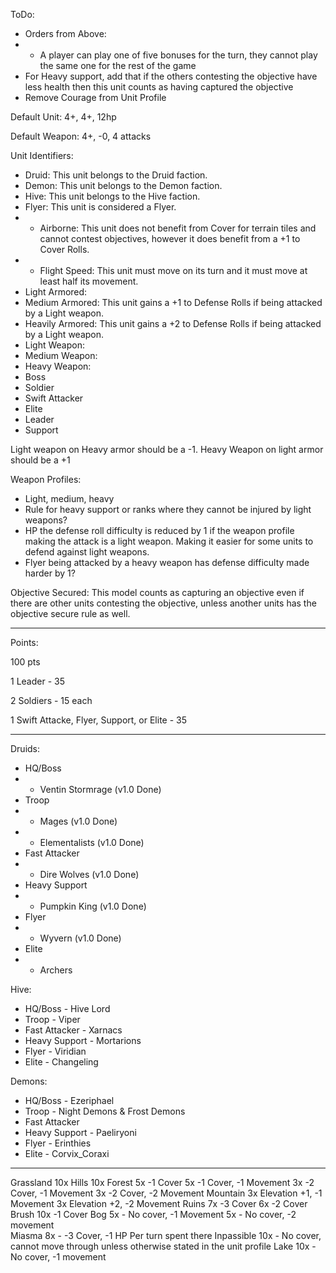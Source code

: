 ToDo:
- Orders from Above:
- - A player can play one of five bonuses for the turn, they cannot play the same one for the rest of the game
- For Heavy support, add that if the others contesting the objective have less health then this unit counts as having captured the objective
- Remove Courage from Unit Profile

Default Unit: 4+, 4+, 12hp

Default Weapon: 4+, -0, 4 attacks

Unit Identifiers:
- Druid: This unit belongs to the Druid faction.
- Demon: This unit belongs to the Demon faction.
- Hive: This unit belongs to the Hive faction.
- Flyer: This unit is considered a Flyer.
- - Airborne: This unit does not benefit from Cover for terrain tiles and cannot contest objectives, however it does benefit from a +1 to Cover Rolls.
- - Flight Speed: This unit must move on its turn and it must move at least half its movement.
- Light Armored:
- Medium Armored: This unit gains a +1 to Defense Rolls if being attacked by a Light weapon.
- Heavily Armored: This unit gains a +2 to Defense Rolls if being attacked by a Light weapon.
- Light Weapon:
- Medium Weapon:
- Heavy Weapon: 
- Boss
- Soldier
- Swift Attacker
- Elite
- Leader
- Support




Light weapon on Heavy armor should be a -1. Heavy Weapon on light armor should be a +1

Weapon Profiles:
- Light, medium, heavy
- Rule for heavy support or ranks where they cannot be injured by light weapons?
- HP the defense roll difficulty is reduced by 1 if the weapon profile making the attack is a light weapon. Making it easier for some units to defend against light weapons.
- Flyer being attacked by a heavy weapon has defense difficulty made harder by 1?

Objective Secured: This model counts as capturing an objective even if there are other units contesting the objective, unless another units has the objective secure rule as well.

----
Points:

100 pts

1 Leader - 35

2 Soldiers - 15 each

1 Swift Attacke, Flyer, Support, or Elite - 35

----

Druids:
- HQ/Boss
- - Ventin Stormrage (v1.0 Done)
- Troop
- - Mages (v1.0 Done)
- - Elementalists (v1.0 Done)
- Fast Attacker
- - Dire Wolves (v1.0 Done)
- Heavy Support
- - Pumpkin King (v1.0 Done)
- Flyer
- - Wyvern (v1.0 Done)
- Elite
- - Archers

Hive:
- HQ/Boss - Hive Lord
- Troop - Viper
- Fast Attacker - Xarnacs 
- Heavy Support - Mortarions
- Flyer - Viridian
- Elite - Changeling

Demons:
- HQ/Boss - Ezeriphael
- Troop - Night Demons & Frost Demons
- Fast Attacker
- Heavy Support - Paeliryoni
- Flyer - Erinthies
- Elite - Corvix_Coraxi

----
Grassland
	10x
Hills
	10x
Forest
	5x -1 Cover
	5x -1 Cover, -1 Movement
	3x -2 Cover, -1 Movement
	3x -2 Cover, -2 Movement
Mountain
	3x Elevation +1, -1 Movement
	3x Elevation +2, -2 Movement
Ruins
	7x -3 Cover
	6x -2 Cover
Brush
	10x -1 Cover
Bog
	5x - No cover, -1 Movement
	5x - No cover, -2 movement		
Miasma
	8x - -3 Cover, -1 HP Per turn spent there
Inpassible
	10x - No cover, cannot move through	unless otherwise stated in the unit profile
Lake
	10x - No cover, -1 movement
	
